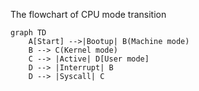 The flowchart of CPU mode transition

```mermaid
graph TD
	A[Start] -->|Bootup| B(Machine mode)
	B --> C(Kernel mode)
	C --> |Active| D[User mode]
	D --> |Interrupt| B
	D --> |Syscall| C
```
